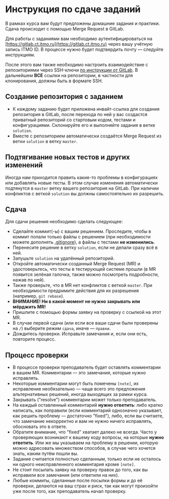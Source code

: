 # Инструкция по сдаче заданий

В рамках курса вам будут предложены домашние задания и практики. Сдача происходит с помощью Merge Request в GitLab.

Для работы с заданиями вам необходимо аутентифицироваться на [https://gitlab.ct.itmo.ru](https://gitlab.ct.itmo.ru) через вашу учётную запись ITMO ID. В процессе нужно будет подтвердить почту &mdash; следуйте инструкциям.

После этого вам также необходимо настроить взаимодействие с репозиториями через SSH-ключи [по инструкции от GitLab](https://docs.gitlab.com/user/ssh/). В дальнейшем **ВСЕ** ссылки на репозитории, в частности для клонирования, должны быть в формате SSH.

## Создание репозитория с заданием

* К каждому заданию будет приложена инвайт-ссылка для создания репозитория в GitLab, после перехода по ней у вас создастся приватный репозиторий со стартовым кодом, тестами и конфигурациями. Склонируйте его и выполняйте задания в ветке `solution`.
* Вместе с репозиторием автоматически создаётся Merge Request из ветки `solution` в ветку `master`.

## Подтягивание новых тестов и других изменений

Иногда нам приходится править какие-то проблемы в конфигурациях или добавлять новые тесты. В этом случае изменения автоматически подтянутся в `master` ветку вашего репозитория на GitLab. При наличии конфликтов с веткой `solution` вы должны самостоятельно их разрешить.

## Сдача

Для сдачи решения необходимо сделать следующее:

* Сделайте коммит(-ы) с вашим решением. Проследите, чтобы в коммит попали только файлы с решением (при необходимости можете дополнять [.gitignore](https://git-scm.com/docs/gitignore)), а файлы с тестами **не изменились**.
* Перенесите решение в ветку `solution`, если не делали сразу всё в ней.
* Запушьте `solution` на удалённый репозиторий.
* Откройте автоматически созданный Merge Request (MR) и удостоверьтесь, что тесты в тестирующей системе прошли (в MR появится зелёная галочка, также можно посмотреть подробности, нажав по ней).
* Также проверьте, что в MR нет конфликтов с веткой `master`. При необходимости предримите действия для их разрешения (например, `git rebase`).
* **ВНИМАНИЕ! Ни в какой момент не нужно закрывать или мёрджить MR!**
* Пришлите с помощью формы заявку на проверку с ссылкой на этот MR.
* В случае первой сдачи (или если все ваши сдачи были проверены на `/`) выберите режим `сдача`, иначе &mdash; `правки`.
* Дождитесь проверки. Исправьте замечания и, если они есть, повторите процесс.

## Процесс проверки

* В процессе проверки преподаватель будет оставлять комментарии в вашем MR. Комментарии &mdash; это замечания, которые нужно исправлять.
* Некоторые комментарии могут быть помечены `[note]`, их исправление необязательно &mdash; чаще всего это предложения альтернативных решений, иногда выходящих за рамки курса.
* Закрывать ("resolve") комментарии может только преподаватель.
* На каждый оставленный комментарий **нужно ответить**: либо кратко написать, как поправили (если комментарий однозначно указывает, как решить проблему &mdash; достаточно "fixed"), либо, если вы считаете, что замечание некорректно и вам не нужно ничего исправлять, обосновать это в ответе.
* Обратите внимание, что "fixed" хватает далеко не всегда. Часто у проверяющих возникают к вашему коду вопросы, на которые **нужно ответить**. Или же мы указываем на проблему в решении, которую можно адресовать множеством способов, в случае чего хочется знать, каким путём пошли вы.
* Задание считается полностью сделанным, только если не осталось ни одного неисправленного комментария кроме `[note]`.
* Не стоит посылать заявку на проверку правок до того, как вы исправили все замечания (или ответили на них).
* Любые коммиты, сделанные после посылки формы и до её проверки, делаются на ваш страх и риск, так как могут произойти уже после того, как преподаватель начал проверку.
